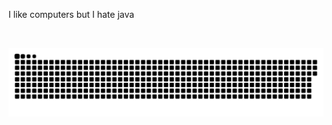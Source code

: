 I like computers but I hate java

<div id="header" align="center">
  <img src="https://komarev.com/ghpvc/?username=pragalvhasharma&style=for-the-badge&color=orange" alt=""/>
</div>



<p align="center">
 <img width="1000" src="https://github.com/PragalvhaSharma/PragalvhaSharma/blob/main/Snake.svg" alt="snake"/>
</p>



